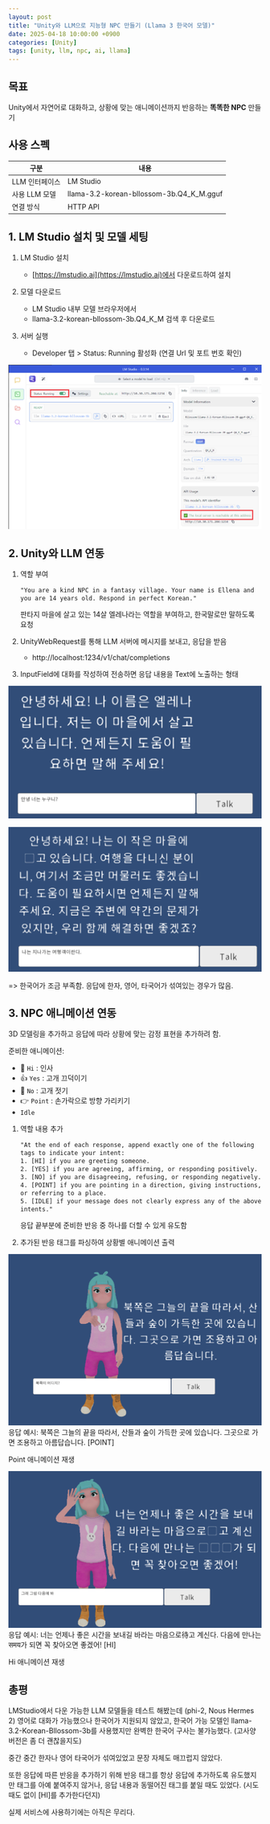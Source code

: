 ```yaml
---
layout: post
title: "Unity와 LLM으로 지능형 NPC 만들기 (Llama 3 한국어 모델)"
date: 2025-04-18 10:00:00 +0900
categories: [Unity]
tags: [unity, llm, npc, ai, llama]
---
```


## 목표

Unity에서 자연어로 대화하고, 상황에 맞는 애니메이션까지 반응하는 **똑똑한 NPC** 만들기

## 사용 스펙

| 구분 | 내용 |
|------|------|
| LLM 인터페이스 | LM Studio |
| 사용 LLM 모델 | llama-3.2-korean-bllossom-3b.Q4_K_M.gguf |
| 연결 방식 | HTTP API |

## 1. LM Studio 설치 및 모델 세팅

1. LM Studio 설치
   - [https://lmstudio.ai](https://lmstudio.ai)에서 다운로드하여 설치

2. 모델 다운로드
   - LM Studio 내부 모델 브라우저에서
   - llama-3.2-korean-bllossom-3b.Q4_K_M 검색 후 다운로드

3. 서버 실행
   - Developer 탭 > Status: Running 활성화 (연결 Url 및 포트 번호 확인)

![LM Studio 설정](/assets/img/posts/2025-04-18-ul1/ul1.png)

## 2. Unity와 LLM 연동

1. 역할 부여
   ```
   "You are a kind NPC in a fantasy village. Your name is Ellena and you are 14 years old. Respond in perfect Korean."
   ```
   판타지 마을에 살고 있는 14살 엘레나라는 역할을 부여하고, 한국말로만 말하도록 요청

2. UnityWebRequest를 통해 LLM 서버에 메시지를 보내고, 응답을 받음
   - http://localhost:1234/v1/chat/completions

3. InputField에 대화를 작성하여 전송하면 응답 내용을 Text에 노출하는 형태

![대화 예시 1](/assets/img/posts/2025-04-18-ul1/ul2.png)

![대화 예시 2](/assets/img/posts/2025-04-18-ul1/ul3.png)

=> 한국어가 조금 부족함. 응답에 한자, 영어, 타국어가 섞여있는 경우가 많음.

## 3. NPC 애니메이션 연동

3D 모델링을 추가하고 응답에 따라 상황에 맞는 감정 표현을 추가하려 함.

준비한 애니메이션:
- 👋 `Hi` : 인사
- 👍 `Yes` : 고개 끄덕이기
- 🙅 `No` : 고개 젓기
- 👉 `Point` : 손가락으로 방향 가리키기
- `Idle`

1. 역할 내용 추가

   ```
   "At the end of each response, append exactly one of the following tags to indicate your intent:
   1. [HI] if you are greeting someone.
   2. [YES] if you are agreeing, affirming, or responding positively.
   3. [NO] if you are disagreeing, refusing, or responding negatively.
   4. [POINT] if you are pointing in a direction, giving instructions, or referring to a place.
   5. [IDLE] if your message does not clearly express any of the above intents."
   ```
   
   응답 끝부분에 준비한 반응 중 하나를 더할 수 있게 유도함

2. 추가된 반응 태그를 파싱하여 상황별 애니메이션 출력

![애니메이션 예시 1](/assets/img/posts/2025-04-18-ul1/ul4.png)
응답 예시: 북쪽은 그늘의 끝을 따라서, 산들과 숲이 가득한 곳에 있습니다. 그곳으로 가면 조용하고 아름답습니다. [POINT]

Point 애니메이션 재생

![애니메이션 예시 2](/assets/img/posts/2025-04-18-ul1/ul5.png)
응답 예시: 너는 언제나 좋은 시간을 보내길 바라는 마음으로待고 계신다. 다음에 만나는 समय가 되면 꼭 찾아오면 좋겠어! [HI]

Hi 애니메이션 재생

## 총평

LMStudio에서 다운 가능한 LLM 모델들을 테스트 해봤는데 (phi-2, Nous Hermes 2) 영어로 대화가 가능했으나 한국어가 지원되지 않았고, 한국어 가능 모델인 llama-3.2-Korean-Bllossom-3b를 사용했지만 완벽한 한국어 구사는 불가능했다. (고사양 버전은 좀 더 괜찮을지도)

중간 중간 한자나 영어 타국어가 섞여있었고 문장 자체도 매끄럽지 않았다.

또한 응답에 따른 반응을 추가하기 위해 반응 태그를 항상 응답에 추가하도록 유도했지만 태그를 아예 붙여주지 않거나, 응답 내용과 동떨어진 태그를 붙일 때도 있었다. (시도때도 없이 [HI]를 추가한다던지)

실제 서비스에 사용하기에는 아직은 무리다.